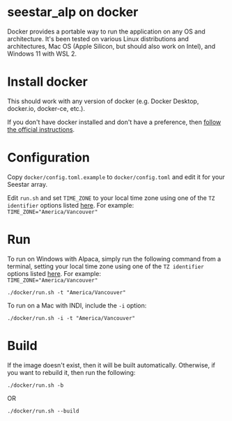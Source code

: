 # seestar_alp on docker
Docker provides a portable way to run the application on any OS and architecture.  It's been tested on various Linux distributions and architectures, Mac OS (Apple Silicon, but should also work on Intel), and Windows 11 with WSL 2.

# Install docker
This should work with any version of docker (e.g. Docker Desktop, docker.io, docker-ce, etc.).

If you don't have docker installed and don't have a preference, then [follow the official instructions](https://docs.docker.com/get-docker/).

# Configuration
Copy `docker/config.toml.example` to `docker/config.toml` and edit it for your Seestar array.  

Edit `run.sh` and set `TIME_ZONE` to your local time zone using one of the `TZ identifier` options listed [here](https://en.wikipedia.org/wiki/List_of_tz_database_time_zones). For example:  
`TIME_ZONE="America/Vancouver"`

# Run
To run on Windows with Alpaca, simply run the following command from a terminal, setting your local time zone using one of the `TZ identifier` options listed [here](https://en.wikipedia.org/wiki/List_of_tz_database_time_zones). For example:  
`TIME_ZONE="America/Vancouver"`
```
./docker/run.sh -t "America/Vancouver"
```

To run on a Mac with INDI, include the `-i` option:
```
./docker/run.sh -i -t "America/Vancouver"
```

# Build
If the image doesn't exist, then it will be built automatically.  Otherwise, if you want to rebuild it, then run the following:
```
./docker/run.sh -b
```
OR
```
./docker/run.sh --build
```

